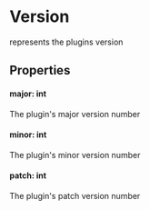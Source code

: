 # Version

represents the plugins version

## Properties

#### major: int
The plugin's major version number

#### minor: int
The plugin's minor version number

#### patch: int
The plugin's patch version number
